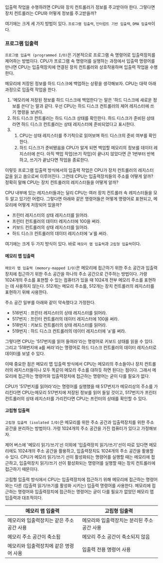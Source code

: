 입출력 작업을 수행하려면 CPU와 장치 컨트롤러가 정보를 주고받아야 한다. 그렇다면 장치 컨트롤러는 CPU와 어떻게 정보를 주고받을까?

여기에는 크게 세 가지 방법이 있다. `프로그램 입출력`, `인터럽트 기반 입출력`, `DMA 입출력`이다.

### 프로그램 입출력
`프로그램 입출력 (programmed I/O)`은 기본적으로 프로그램 속 명령어로 입출력장치를 제어하는 방법이다. CPU가 프로그램 속 명령어를 실행하는 과정에서 입출력 명령어를 만나면 CPU는 입출력장치에 연결된 장치 컨트롤러와 상호작용하며 입출력 작업을 수행한다.

메모리에 저장된 정보를 하드 디스크에 백업하는 상황을 생각해보자. CPU는 대략 아래 과정으로 입출력 작업을 한다.

01. '메모리에 저장된 정보를 하드 디스크에 백업한다'는 말은 '하드 디스크에 새로운 정보를 쓴다'는 말과 같다. 우선 CPU는 하드 디스크 컨트롤러의 제어 레지스터에 쓰기 명령을 보낸다.
02. 하드 디스크 컨트롤러는 하드 디스크 상태를 확인한다. 하드 디스크가 준비된 상태라면 하드 디스크 컨트롤러는 상태 레지스터에 준비되었다고 표시한다.
03. 
	1. CPU는 상태 레지스터를 주기적으로 읽어보며 하드 디스크의 준비 여부를 확인한다.
	2. 하드 디스크가 준비됐음을 CPU가 알게 되면 백업할 메모리의 정보를 데이터 레지스터에 쓴다. 아직 백업 작업(쓰기 작업)이 끝나지 않았다면 큰 1번부터 반복하고, 쓰기가 끝났다면 작업을 종료한다.

이렇듯 프로그램 입출력 방식에서의 입출력 작업은 CPU가 장치 컨트롤러의 레지스터 값을 읽고 씀으로써 이루어진다. 그런데 CPU는 입출력장치들의 주소를 어떻게 알까? 정확히 말해 CPU는 장치 컨트롤러의 레지스터들을 어떻게 알까?

CPU 내부에 있는 레지스터들과는 달리 CPU는 여러 장치 컨트롤러 속 레지스터들을 모두 알고 있기란 어렵다. 그렇다면 아래와 같은 명령어들은 어떻게 명령어로 표현되고, 메모리에 어떻게 저장되어 있을까?

- 프린터 레지스터의 상태 레지스터를 읽어라.
- 프린터 컨트롤러의 데이터 레지스터에 100을 써라.
- 키보드 컨트롤러의 상태 레지스터를 읽어라.
- 하드 디스크 컨트롤러의 데이터 레지스터에 'a'를 써라.

여기에는 크게 두 가지 방식이 있다. 바로 `메모리 맵 입출력`과 `고립형 입출력`이다.

#### 메모리 맵 입출력
`메모리 맵 입출력 (memory-mapped I/O)`은 메모리에 접근하기 위한 주소 공간과 입출력장치에 접근하기 위한 주소 공간을 하나의 주소 공간으로 간주하는 방법이다. 가령 1024개의 주소를 표현할 수 있는 컴퓨터가 있을 때 1024개 전부 메모리 주소를 표현하는 데 사용하지 않는다. 512개는 메모리 주소를, 512개는 장치 컨트롤러의 레지스터를 표현하기 위해 사용한다.

주소 공간 일부를 아래와 같이 약속했다고 가정한다.

- 516번지 : 프린터 레지스터의 상태 레지스터를 읽어라.
- 517번지 : 프린터 컨트롤러의 데이터 레지스터에 100을 써라.
- 518번지 : 키보드 컨트롤러의 상태 레지스터를 읽어라.
- 519번지 : 하드 디스크 컨트롤러의 데이터 레지스터에 'a'를 써라.

그렇다면 CPU는 '517번지를 읽어 들여라'라는 명령어로 키보드 상태를 읽을 수 있다. 그리고 '518번지에 a를 써라'라는 명령어로 하드 디스크 컨트롤러의 데이터 레지스터로 데이터를 보낼 수 있다.

이때 중요한 점은 메모리 맵 입출력 방식에서 CPU는 메모리의 주소들이나 장치 컨트롤러의 레지스터들이나 모두 똑같이 메모리 주소를 대하듯 하면 된다는 점이다. 그래서 메모리에 접근하는 명령어와 입출력장치에 접근하는 명령어는 굳이 다를 필요가 없다.

CPU가 '517번지를 읽어라'라는 명령어를 실행했을 때 517번지가 메모리상의 주소를 가리킨다면 CPU는메모리 517번지에 저장된 정보를 읽어 들일 것이고, 517번지가 프린터 컨트롤러의 상태 레지스터를 가리킨다면 CPU는 프린터의 상태를 확인할 수 있다.

#### 고립형 입출력
`고립형 입출력 (isolated I/O)`은 메모리를 위한 주소 공간과 입출력장치를 위한 주소 공간을 분리하는 방법이다. 가령 1024개의 주소 공간을 가진 컴퓨터가 있다고 가정해보자.

제어 버스에 '메모리 읽기/쓰기'선 이외에 '입출력장치 읽기/쓰기'선이 따로 있다면 메모리에도 1024개의 주소 공간을 활용하고, 입출력장치도 1024개의 주소 공간을 활용할 수 있다. CPU가 메모리 읽기/쓰기 선이 활성화되는 명령어를 실행할 때는 메모리에 접근하고, 입출력장치 읽기/쓰기 선이 활성화되는 명령어를 실행할 때는 장치 컨트롤러에 접근하기 때문이다.

고립형 입출력 방식에서 CPU는 입출력장치에 접근하기 위해 메모리에 접근하는 명령어와는 다른 (입출력 읽기/쓰기를 활성화 시키는) 입출력 명령어를 사용한다. 메모리에 접근하는 명령어와 입출력장치에 접근하는 명령어는 굳이 다를 필요가 없었던 메모리 맵 입출력과 대조적이다.

|메모리 맵 입출력|고립형 입출력|
|---|---|
|메모리와 입출력장치는 같은 주소 공간 사용|메모리와 입출력장치는 분리된 주소 공간 사용|
|메모리 주소 공간이 축소됨|메모리 주소 공간이 축소되지 않음|
|메모리와 입출력장치에 같은 명령어 사용|입출력 전용 명령어 사용|
